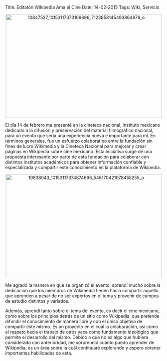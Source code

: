 Title: Editatón Wikipedia Ama el Cine
Date: 14-02-2015
Tags: Wiki, Servicio
<div style="text-align: center"><a href="https://www.flickr.com/photos/130970203@N08/16510377189" title="10847527_10153117373109696_7123858145493864979_o by sergiougaldem_97, on Flickr"><img src="https://farm9.staticflickr.com/8592/16510377189_e303ae45cb.jpg" width="500" height="333" alt="10847527_10153117373109696_7123858145493864979_o"></a></div>

El día 14 de febrero me presenté en la cineteca nacional, instituto mexicano dedicado a la difusión y preservación del material filmográfico nacional, para un evento que sería una experiencia nueva e importante para mí. En términos generales, fue un esfuerzo colaboratibo entre la fundación sin fines de lucro Wikimedia y la Cineteca Nacional para mejorar y crear páginas en Wikipedia sobre cine mexicano. Esta iniciativa surge de una propuesta interesante por parte de esta fundación para colaborar con distintos institutos académicos para obtener información confiable y especializada y compartir este conocimiento en la plataforma de Wikipedia.

<div style="text-align: center"><a href="https://www.flickr.com/photos/130970203@N08/16696507105" title="10838043_10153117374874696_546170421078455255_o by sergiougaldem_97, on Flickr"><img src="https://farm9.staticflickr.com/8673/16696507105_2640473a89.jpg" width="500" height="333" alt="10838043_10153117374874696_546170421078455255_o"></a></div>


Me agradó la manera en que se organizó el evento, aprendí mucho sobre la dedicación que los miembros de Wikimedia tienen hacia compartir aquello que aprenden a pesar de no ser expertos en el tema y provenir de campos de estudio distintos y variados.


Además, aprendí tanto sobre el tema del evento, es decir  el cine mexicano, como sobre los principios detrás de un sitio como Wikipedia, que pretende difundir el conocimiento de manera libre y con el único objetivo de compartir este mismo. Es un proyecto en el cual la colaboración, así como el respeto hacia el trabajo de otros yace como fundamento ideológico que permite el desarrollo del mismo. Debido a que no es algo que hubiera considerado con anterioridad, me sorprendió cuánto puedo aprender de Wikipedia, es un área sobre la cuál continuaré explorando y espero obtener importantes habilidades de esta. 
